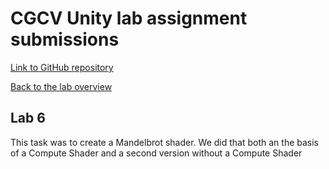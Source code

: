 # CGCV Unity lab assignment submissions

[Link to GitHub repository](https://github.com/steffenricklin/cgcv-lab-assignments)

[Back to the lab overview](https://steffenricklin.github.io/cgcv-lab-assignments/)

## Lab 6

This task was to create a Mandelbrot shader. We did that both an the basis of a Compute Shader and a second version without a Compute Shader


